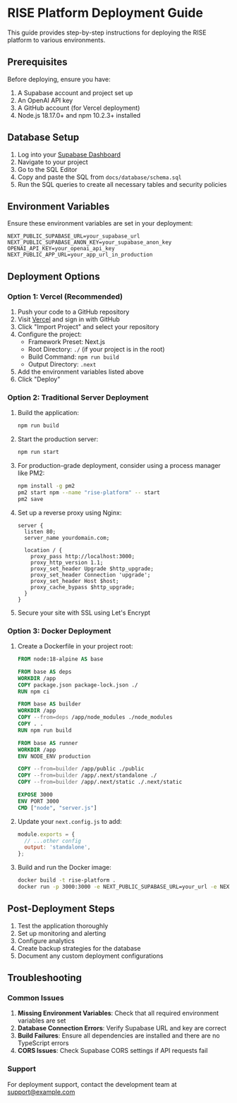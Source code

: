 # RISE Platform Deployment Guide

This guide provides step-by-step instructions for deploying the RISE platform to various environments.

## Prerequisites

Before deploying, ensure you have:

1. A Supabase account and project set up
2. An OpenAI API key
3. A GitHub account (for Vercel deployment)
4. Node.js 18.17.0+ and npm 10.2.3+ installed

## Database Setup

1. Log into your [Supabase Dashboard](https://app.supabase.com/)
2. Navigate to your project
3. Go to the SQL Editor
4. Copy and paste the SQL from `docs/database/schema.sql`
5. Run the SQL queries to create all necessary tables and security policies

## Environment Variables

Ensure these environment variables are set in your deployment:

```
NEXT_PUBLIC_SUPABASE_URL=your_supabase_url
NEXT_PUBLIC_SUPABASE_ANON_KEY=your_supabase_anon_key
OPENAI_API_KEY=your_openai_api_key
NEXT_PUBLIC_APP_URL=your_app_url_in_production
```

## Deployment Options

### Option 1: Vercel (Recommended)

1. Push your code to a GitHub repository
2. Visit [Vercel](https://vercel.com) and sign in with GitHub
3. Click "Import Project" and select your repository
4. Configure the project:
   - Framework Preset: Next.js
   - Root Directory: `./` (if your project is in the root)
   - Build Command: `npm run build`
   - Output Directory: `.next`
5. Add the environment variables listed above
6. Click "Deploy"

### Option 2: Traditional Server Deployment

1. Build the application:
   ```bash
   npm run build
   ```

2. Start the production server:
   ```bash
   npm run start
   ```

3. For production-grade deployment, consider using a process manager like PM2:
   ```bash
   npm install -g pm2
   pm2 start npm --name "rise-platform" -- start
   pm2 save
   ```

4. Set up a reverse proxy using Nginx:
   ```nginx
   server {
     listen 80;
     server_name yourdomain.com;
     
     location / {
       proxy_pass http://localhost:3000;
       proxy_http_version 1.1;
       proxy_set_header Upgrade $http_upgrade;
       proxy_set_header Connection 'upgrade';
       proxy_set_header Host $host;
       proxy_cache_bypass $http_upgrade;
     }
   }
   ```

5. Secure your site with SSL using Let's Encrypt

### Option 3: Docker Deployment

1. Create a Dockerfile in your project root:
   ```Dockerfile
   FROM node:18-alpine AS base
   
   FROM base AS deps
   WORKDIR /app
   COPY package.json package-lock.json ./
   RUN npm ci
   
   FROM base AS builder
   WORKDIR /app
   COPY --from=deps /app/node_modules ./node_modules
   COPY . .
   RUN npm run build
   
   FROM base AS runner
   WORKDIR /app
   ENV NODE_ENV production
   
   COPY --from=builder /app/public ./public
   COPY --from=builder /app/.next/standalone ./
   COPY --from=builder /app/.next/static ./.next/static
   
   EXPOSE 3000
   ENV PORT 3000
   CMD ["node", "server.js"]
   ```

2. Update your `next.config.js` to add:
   ```javascript
   module.exports = {
     // ...other config
     output: 'standalone',
   };
   ```

3. Build and run the Docker image:
   ```bash
   docker build -t rise-platform .
   docker run -p 3000:3000 -e NEXT_PUBLIC_SUPABASE_URL=your_url -e NEXT_PUBLIC_SUPABASE_ANON_KEY=your_key -e OPENAI_API_KEY=your_key rise-platform
   ```

## Post-Deployment Steps

1. Test the application thoroughly
2. Set up monitoring and alerting
3. Configure analytics
4. Create backup strategies for the database
5. Document any custom deployment configurations

## Troubleshooting

### Common Issues

1. **Missing Environment Variables**: Check that all required environment variables are set
2. **Database Connection Errors**: Verify Supabase URL and key are correct
3. **Build Failures**: Ensure all dependencies are installed and there are no TypeScript errors
4. **CORS Issues**: Check Supabase CORS settings if API requests fail

### Support

For deployment support, contact the development team at support@example.com 